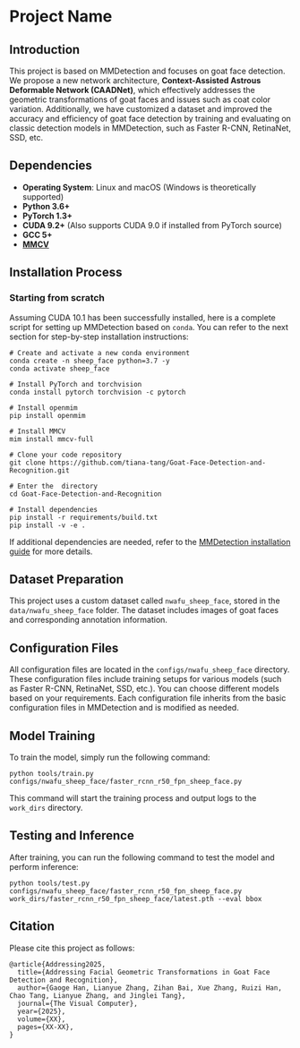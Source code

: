 
# Project Name

## Introduction

This project is based on MMDetection and focuses on goat face detection. We propose a new network architecture, **Context-Assisted Astrous Deformable Network (CAADNet)**, which effectively addresses the geometric transformations of goat faces and issues such as coat color variation. Additionally, we have customized a dataset and improved the accuracy and efficiency of goat face detection by training and evaluating on classic detection models in MMDetection, such as Faster R-CNN, RetinaNet, SSD, etc.

## Dependencies

- **Operating System**: Linux and macOS (Windows is theoretically supported)
- **Python 3.6+**
- **PyTorch 1.3+**
- **CUDA 9.2+** (Also supports CUDA 9.0 if installed from PyTorch source)
- **GCC 5+**
- **[MMCV](https://mmcv.readthedocs.io/en/latest/#installation)**

## Installation Process

### Starting from scratch

Assuming CUDA 10.1 has been successfully installed, here is a complete script for setting up MMDetection based on `conda`. You can refer to the next section for step-by-step installation instructions:

```shell
# Create and activate a new conda environment
conda create -n sheep_face python=3.7 -y
conda activate sheep_face

# Install PyTorch and torchvision
conda install pytorch torchvision -c pytorch

# Install openmim
pip install openmim

# Install MMCV
mim install mmcv-full

# Clone your code repository 
git clone https://github.com/tiana-tang/Goat-Face-Detection-and-Recognition.git

# Enter the  directory
cd Goat-Face-Detection-and-Recognition

# Install dependencies
pip install -r requirements/build.txt
pip install -v -e .
```

If additional dependencies are needed, refer to the [MMDetection installation guide](https://mmdetection.readthedocs.io/en/stable/get_started.html) for more details.

## Dataset Preparation

This project uses a custom dataset called `nwafu_sheep_face`, stored in the `data/nwafu_sheep_face` folder. The dataset includes images of goat faces and corresponding annotation information.

## Configuration Files

All configuration files are located in the `configs/nwafu_sheep_face` directory. These configuration files include training setups for various models (such as Faster R-CNN, RetinaNet, SSD, etc.). You can choose different models based on your requirements. Each configuration file inherits from the basic configuration files in MMDetection and is modified as needed.

## Model Training

To train the model, simply run the following command:

```shell
python tools/train.py configs/nwafu_sheep_face/faster_rcnn_r50_fpn_sheep_face.py
```

This command will start the training process and output logs to the `work_dirs` directory.

## Testing and Inference

After training, you can run the following command to test the model and perform inference:

```shell
python tools/test.py configs/nwafu_sheep_face/faster_rcnn_r50_fpn_sheep_face.py work_dirs/faster_rcnn_r50_fpn_sheep_face/latest.pth --eval bbox
```

## Citation

Please cite this project as follows:

```
@article{Addressing2025,
  title={Addressing Facial Geometric Transformations in Goat Face Detection and Recognition},
  author={Gaoge Han, Lianyue Zhang, Zihan Bai, Xue Zhang, Ruizi Han, Chao Tang, Lianyue Zhang, and Jinglei Tang},
  journal={The Visual Computer},
  year={2025},
  volume={XX},
  pages={XX-XX},
}
```

